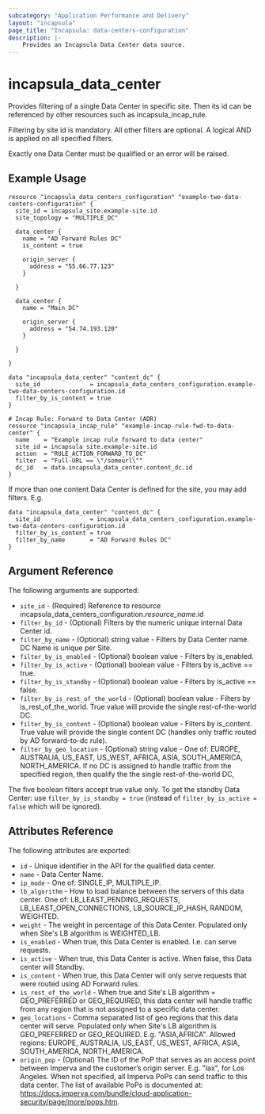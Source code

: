 ```yaml
---
subcategory: "Application Performance and Delivery"
layout: "incapsula"
page_title: "Incapsula: data-centers-configuration"
description: |-
    Provides an Incapsula Data Center data source.
---
```


# incapsula_data_center

Provides filtering of a single Data Center in specific site. 
Then its id can be referenced by other resources such as incapsula_incap_rule.

Filtering by site id is mandatory. All other filters are optional. A logical AND is applied on all specified filters.

Exactly one Data Center must be qualified or an error will be raised.

## Example Usage


```hcl
resource "incapsula_data_centers_configuration" "example-two-data-centers-configuration" {
  site_id = incapsula_site.example-site.id
  site_topology = "MULTIPLE_DC"

  data_center {
    name = "AD Forward Rules DC"
    is_content = true

    origin_server {
      address = "55.66.77.123"
    }

  }

  data_center {
    name = "Main DC"

    origin_server {
      address = "54.74.193.120"
    }

  }

}

data "incapsula_data_center" "content_dc" {
  site_id              = incapsula_data_centers_configuration.example-two-data-centers-configuration.id
  filter_by_is_content = true
}

# Incap Rule: Forward to Data Center (ADR)
resource "incapsula_incap_rule" "example-incap-rule-fwd-to-data-center" {
  name    = "Example incap rule forward to data center"
  site_id = incapsula_site.example-site.id
  action  = "RULE_ACTION_FORWARD_TO_DC"
  filter  = "Full-URL == \"/someurl\""
  dc_id   = data.incapsula_data_center.content_dc.id
}

```

If more than one content Data Center is defined for the site, you may add filters. E.g.

```hcl
data "incapsula_data_center" "content_dc" {
  site_id              = incapsula_data_centers_configuration.example-two-data-centers-configuration.id
  filter_by_is_content = true
  filter_by_name       = "AD Forward Rules DC"
}

```

## Argument Reference

The following arguments are supported:

* `site_id` - (Required) Reference to resource incapsula_data_centers_configuration.*resource_name*.id 
* `filter_by_id` - (Optional) Filters by the numeric unique internal Data Center id.
* `filter_by_name` - (Optional) string value - Filters by Data Center name. DC Name is unique per Site.
* `filter_by_is_enabled` - (Optional) boolean value - Filters by is_enabled.
* `filter_by_is_active` - (Optional) boolean value - Filters by is_active == true. 
* `filter_by_is_standby` - (Optional) boolean value - Filters by is_active == false. 
* `filter_by_is_rest_of_the_world` - (Optional) boolean value - Filters by is_rest_of_the_world. True value will provide the single rest-of-the-world DC.
* `filter_by_is_content` - (Optional) boolean value - Filters by is_content. True value will provide the single content DC (handles only traffic routed by AD forward-to-dc rule).
* `filter_by_geo_location` - (Optional) string value - One of: EUROPE, AUSTRALIA, US_EAST, US_WEST, AFRICA, ASIA, SOUTH_AMERICA, NORTH_AMERICA. If no DC is assigned to handle traffic from the specified region, then qualify the the single rest-of-the-world DC, 

The five boolean filters accept true value only.
To get the standby Data Center: use `filter_by_is_standby = true` (instead of `filter_by_is_active = false` which will be ignored).

## Attributes Reference

The following attributes are exported:

* `id` - Unique identifier in the API for the qualified data center.
* `name` - Data Center Name.
* `ip_mode` - One of: SINGLE_IP, MULTIPLE_IP.
* `lb_algorithm` - How to load balance between the servers of this data center. One of: LB_LEAST_PENDING_REQUESTS, LB_LEAST_OPEN_CONNECTIONS, LB_SOURCE_IP_HASH, RANDOM, WEIGHTED.
* `weight` - The weight in percentage of this Data Center. Populated only when Site's LB algorithm is WEIGHTED_LB.
* `is_enabled` - When true, this Data Center is enabled. I.e. can serve requests.
* `is_active` - When true, this Data Center is active. When false, this Data center will Standby.
* `is_content` - When true, this Data Center will only serve requests that were routed using AD Forward rules.
* `is_rest_of_the_world` - When true and Site's LB algorithm = GEO_PREFERRED or GEO_REQUIRED, this data center will handle traffic from any region that is not assigned to a specific data center.
* `geo_locations` - Comma separated list of geo regions that this data center will serve. Populated only when Site's LB algorithm is GEO_PREFERRED or GEO_REQUIRED. E.g. "ASIA,AFRICA". Allowed regions: EUROPE, AUSTRALIA, US_EAST, US_WEST, AFRICA, ASIA, SOUTH_AMERICA, NORTH_AMERICA.
* `origin_pop` - (Optional) The ID of the PoP that serves as an access point between Imperva and the customer’s origin server. E.g. "lax", for Los Angeles. When not specified, all Imperva PoPs can send traffic to this data center. The list of available PoPs is documented at: <https://docs.imperva.com/bundle/cloud-application-security/page/more/pops.htm>.
